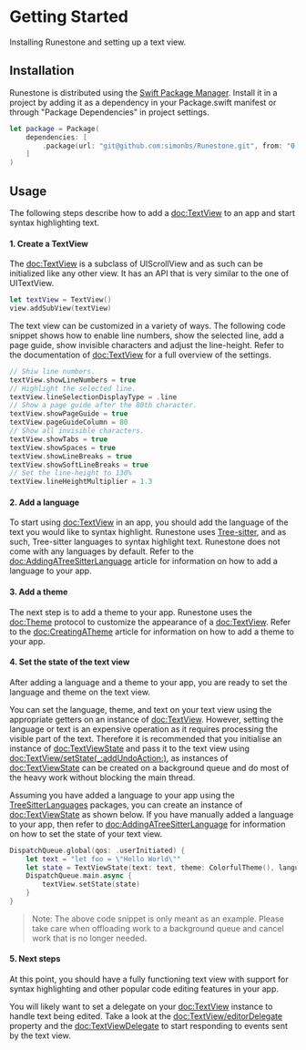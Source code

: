 # Getting Started

Installing Runestone and setting up a text view.

## Installation

Runestone is distributed using the [Swift Package Manager](https://www.swift.org/package-manager/). Install it in a project by adding it as a dependency in your Package.swift manifest or through "Package Dependencies" in  project settings.

```swift
let package = Package(
    dependencies: [
        .package(url: "git@github.com:simonbs/Runestone.git", from: "0.1.0")
    ]
)
```

## Usage

The following steps describe how to add a <doc:TextView> to an app and start syntax highlighting text.

#### 1. Create a TextView

The <doc:TextView> is a subclass of UIScrollView and as such can be initialized like any other view. It has an API that is very similar to the one of UITextView.

```swift
let textView = TextView()
view.addSubView(textView)
```

The text view can be customized in a variety of ways. The following code snippet shows how to enable line numbers, show the selected line, add a page guide, show invisible characters and adjust the line-height. Refer to the documentation of <doc:TextView> for a full overview of the settings.

```swift
// Shiw line numbers.
textView.showLineNumbers = true
// Highlight the selected line.
textView.lineSelectionDisplayType = .line
// Show a page guide after the 80th character.
textView.showPageGuide = true
textView.pageGuideColumn = 80
// Show all invisible characters.
textView.showTabs = true
textView.showSpaces = true
textView.showLineBreaks = true
textView.showSoftLineBreaks = true
// Set the line-height to 130%
textView.lineHeightMultiplier = 1.3
```

#### 2. Add a language

To start using <doc:TextView> in an app, you should add the language of the text you would like to syntax highlight. Runestone uses [Tree-sitter](https://tree-sitter.github.io/tree-sitter/), and as such, Tree-sitter languages to syntax highlight text. Runestone does not come with any languages by default. Refer to the <doc:AddingATreeSitterLanguage> article for information on how to add a language to your app.

#### 3. Add a theme

The next step is to add a theme to your app. Runestone uses the <doc:Theme> protocol to customize the appearance of a <doc:TextView>. Refer to the <doc:CreatingATheme> article for information on how to add a theme to your app.

#### 4. Set the state of the text view

After adding a language and a theme to your app, you are ready to set the language and theme on the text view.

You can set the language, theme, and text on your text view using the appropriate getters on an instance of <doc:TextView>. However, setting the language or text is an expensive operation as it requires processing the visible part of the text. Therefore it is recommended that you initialise an instance of <doc:TextViewState> and pass it to the text view using <doc:TextView/setState(_:addUndoAction:)>, as instances of <doc:TextViewState> can be created on a background queue and do most of the heavy work without blocking the main thread.

Assuming you have added a language to your app using the [TreeSitterLanguages](https://github.com/simonbs/TreeSitterLanguages) packages, you can create an instance of <doc:TextViewState> as shown below. If you have manually added a language to your app, then refer to <doc:AddingATreeSitterLanguage> for information on how to set the state of your text view.

```swift
DispatchQueue.global(qos: .userInitiated) {
    let text = "let foo = \"Hello World\""
    let state = TextViewState(text: text, theme: ColorfulTheme(), language: .javaScript)
    DispatchQueue.main.async {
        textView.setState(state)
    }
}
```

> Note: The above code snippet is only meant as an example. Please take care when offloading work to a background queue and cancel work that is no longer needed.

#### 5. Next steps

At this point, you should have a fully functioning text view with support for syntax highlighting and other popular code editing features in your app.

You will likely want to set a delegate on your <doc:TextView> instance to handle text being edited. Take a look at the <doc:TextView/editorDelegate> property and the <doc:TextViewDelegate> to start responding to events sent by the text view.
